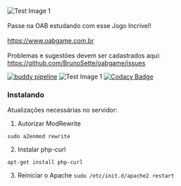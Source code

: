 ![Test Image 1](https://www.oabgame.com.br/game/img/logo.png)
<br><br>
Passe na OAB estudando com esse Jogo Incrível!
<br><br>
https://www.oabgame.com.br
<br><br>
Problemas e sugestões devem ser cadastrados aqui: https://github.com/BrunoSette/oabgame/issues

[![buddy pipeline](https://app.buddy.works/brunosette/oabgame/pipelines/pipeline/176427/badge.svg?token=3447326fa1f8563114e93ec824a4fd877ef500ad684ce4e4c7dde26d1f0d3391 "buddy pipeline")](https://app.buddy.works/brunosette/oabgame/pipelines/pipeline/176427)
![Test Image 1](https://img.shields.io/website/https/www.oabgame.com.br.svg?down_color=lightgray&down_message=Offline&style=flat-square&up_color=blue&up_message=Online)
[![Codacy Badge](https://api.codacy.com/project/badge/Grade/f78064c74c3b4e44af65c65c93482f92)](https://www.codacy.com?utm_source=github.com&amp;utm_medium=referral&amp;utm_content=BrunoSette/oabgame&amp;utm_campaign=Badge_Grade)



### Instalando

Atualizações necessárias no servidor:

1) Autorizar ModRewrite

```sudo a2enmod rewrite```

2) Instalar php-curl

```apt-get install php-curl```

3) Reiniciar o Apache
```sudo /etc/init.d/apache2 restart```
